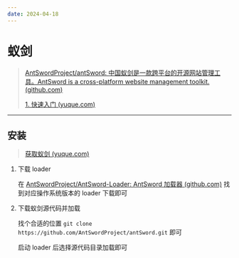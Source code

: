 ```yaml
---
date: 2024-04-18
---
```


# 蚁剑

> [AntSwordProject/antSword: 中国蚁剑是一款跨平台的开源网站管理工具。AntSword is a cross-platform website management toolkit. (github.com)](https://github.com/AntSwordProject/antSword?tab=readme-ov-file)
>
>  [1. 快速入门 (yuque.com)](https://www.yuque.com/antswordproject/antsword/lmwppk)

---

## 安装

> [获取蚁剑 (yuque.com)](https://www.yuque.com/antswordproject/antsword/srruro)

1. 下载 loader

   在 [AntSwordProject/AntSword-Loader: AntSword 加载器 (github.com)](https://github.com/AntSwordProject/AntSword-Loader) 找到对应操作系统版本的 loader 下载即可

2. 下载蚁剑源代码并加载

   找个合适的位置 `git clone https://github.com/AntSwordProject/antSword.git` 即可

   启动 loader 后选择源代码目录加载即可

   